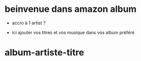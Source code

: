 # beinvenue dans amazon album
 * accro à 1 artist ?
- ici ajouter vos titres et vos musique dans vos album préféré
# album-artiste-titre
